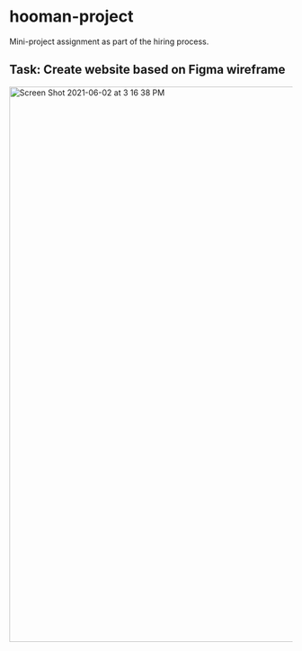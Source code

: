 # hooman-project
Mini-project assignment as part of the hiring process.

## Task: Create website based on Figma wireframe
<img width="988" alt="Screen Shot 2021-06-02 at 3 16 38 PM" src="https://user-images.githubusercontent.com/27746994/120836131-15c53780-c51a-11eb-8e6c-9461f508ae88.png">

